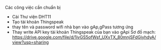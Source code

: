 Các công việc cần chuẩn bị 
- Cài Thư viện DHT11
- Tạo tài khoản Thingspeak
- thay tên và password wifi nhà bạn vào gAp,gPass tương ứng 
- Thay write API key tài khoản Thingspeak của bạn vào gApi
Sơ đồ mạch: 
https://drive.google.com/file/d/1ivGS5ofWsf_UXvTX_80mnjSFdGjyhdyA/view?usp=sharing
